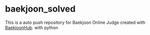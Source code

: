 # baekjoon_solved
This is a auto push repository for Baekjoon Online Judge created with [BaekjoonHub](https://github.com/BaekjoonHub/BaekjoonHub).
with python
